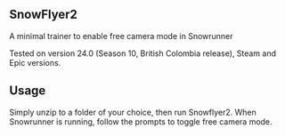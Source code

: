 ## SnowFlyer2

A minimal trainer to enable free camera mode in Snowrunner

Tested on version 24.0 (Season 10, British Colombia release),  Steam and Epic versions.

## Usage

Simply unzip to a folder of your choice, then run Snowflyer2.
When Snowrunner is running, follow the prompts to toggle free camera mode.
